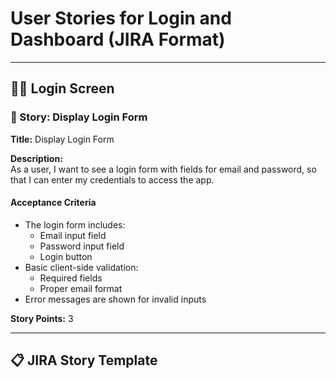 # User Stories for Login and Dashboard (JIRA Format)

---

## 🧑‍💻 Login Screen

### 📝 Story: Display Login Form

**Title:** Display Login Form

**Description:**  
As a user, I want to see a login form with fields for email and password, so that I can enter my credentials to access the app.

#### Acceptance Criteria

- The login form includes:
  - Email input field
  - Password input field
  - Login button
- Basic client-side validation:
  - Required fields
  - Proper email format
- Error messages are shown for invalid inputs

**Story Points:** 3

---

## 📋 JIRA Story Template